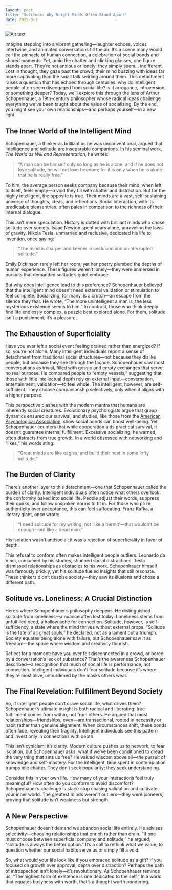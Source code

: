 ```yaml
---
layout: post
title: "Solitude: Why Bright Minds Often Stand Apart"
date: 2025-3-3
---
```


![Alt text](/assets/images/solitude.PNG)

Imagine stepping into a vibrant gathering—laughter echoes, voices intertwine, and animated conversations fill the air. It’s a scene many would call the pinnacle of human connection, a celebration of social bonds and shared moments. Yet, amid the chatter and clinking glasses, one figure stands apart. They’re not anxious or lonely; they simply seem… indifferent. Lost in thought, they gaze past the crowd, their mind buzzing with ideas far more captivating than the small talk swirling around them. This detachment raises a question that has echoed through centuries: why do intelligent people often seem disengaged from social life? Is it arrogance, introversion, or something deeper? Today, we’ll explore this through the lens of Arthur Schopenhauer, a 19th-century philosopher whose radical ideas challenge everything we’ve been taught about the value of socializing. By the end, you might see your own relationships—and perhaps yourself—in a new light.

## The Inner World of the Intelligent Mind

Schopenhauer, a thinker as brilliant as he was unconventional, argued that intelligence and solitude are inseparable companions. In his seminal work, *The World as Will and Representation*, he writes:

> “A man can be himself only so long as he is alone; and if he does not love solitude, he will not love freedom; for it is only when he is alone that he is really free.”

To him, the average person seeks company because their mind, when left to itself, feels empty—a void they fill with chatter and distraction. But for the highly intelligent, the opposite is true. Their minds are a vast, self-sustaining universe of thoughts, ideas, and reflections. Social interaction, with its predictable pleasantries, often pales in comparison to the richness of their internal dialogue.

This isn’t mere speculation. History is dotted with brilliant minds who chose solitude over society. Isaac Newton spent years alone, unraveling the laws of gravity. Nikola Tesla, unmarried and reclusive, dedicated his life to invention, once saying:

> “The mind is sharper and keener in seclusion and uninterrupted solitude.”

Emily Dickinson rarely left her room, yet her poetry plumbed the depths of human experience. These figures weren’t lonely—they were immersed in pursuits that demanded solitude’s quiet embrace.

But why does intelligence lead to this preference? Schopenhauer believed that the intelligent mind doesn’t need external validation or stimulation to feel complete. Socializing, for many, is a crutch—an escape from the silence they fear. He wrote, “The more unintelligent a man is, the less mysterious existence seems to him.” In contrast, those who think deeply find life endlessly complex, a puzzle best explored alone. For them, solitude isn’t a punishment; it’s a pleasure.

## The Exhaustion of Superficiality

Have you ever left a social event feeling drained rather than energized? If so, you’re not alone. Many intelligent individuals report a sense of detachment from traditional social structures—not because they dislike people, but because they see through the façade. Schopenhauer saw most conversations as trivial, filled with gossip and empty exchanges that serve no real purpose. He compared people to “empty vessels,” suggesting that those with little intellectual depth rely on external input—conversation, entertainment, validation—to feel whole. The intelligent, however, are self-sufficient. They choose companionship selectively, only when it aligns with a higher purpose.

This perspective clashes with the modern mantra that humans are inherently social creatures. Evolutionary psychologists argue that group dynamics ensured our survival, and studies, like those from the [American Psychological Association](https://www.apa.org), show social bonds can boost well-being. Yet Schopenhauer counters that while cooperation aids practical survival, it doesn’t guarantee internal fulfillment. Excessive socializing, he warned, often distracts from true growth. In a world obsessed with networking and “likes,” his words sting:

> “Great minds are like eagles, and build their nest in some lofty solitude.”

## The Burden of Clarity

There’s another layer to this detachment—one that Schopenhauer called the burden of clarity. Intelligent individuals often notice what others overlook: the conformity baked into social life. People adjust their words, suppress their quirks, and follow unspoken norms to fit in. For those who prize authenticity over acceptance, this can feel suffocating. Franz Kafka, a literary giant, once wrote:

> “I need solitude for my writing; not ‘like a hermit’—that wouldn’t be enough—but like a dead man.”

His isolation wasn’t antisocial; it was a rejection of superficiality in favor of depth.

This refusal to conform often makes intelligent people outliers. Leonardo da Vinci, consumed by his studies, shunned social distractions. Tesla dismissed relationships as obstacles to his work. Schopenhauer himself was famously prickly, yet his solitude fueled insights that still resonate. These thinkers didn’t despise society—they saw its illusions and chose a different path.

## Solitude vs. Loneliness: A Crucial Distinction

Here’s where Schopenhauer’s philosophy deepens. He distinguished solitude from loneliness—a nuance often lost today. Loneliness stems from unfulfilled need, a hollow ache for connection. Solitude, however, is self-sufficiency, a state where the mind thrives without external props. “Solitude is the fate of all great souls,” he declared, not as a lament but a triumph. Society equates being alone with failure, but Schopenhauer saw it as freedom—the space where wisdom and creativity flourish.

Reflect for a moment: have you ever felt disconnected in a crowd, or bored by a conversation’s lack of substance? That’s the awareness Schopenhauer described—a recognition that much of social life is performance, not connection. Intelligent individuals don’t fear solitude because it’s where they’re most alive, unburdened by the masks others wear.

## The Final Revelation: Fulfillment Beyond Society

So, if intelligent people don’t crave social life, what drives them? Schopenhauer’s ultimate insight is both radical and liberating: true fulfillment comes from within, not from others. He argued that most relationships—friendships, even—are transactional, rooted in necessity or habit rather than genuine alignment. When circumstances shift, these bonds often fade, revealing their fragility. Intelligent individuals see this pattern and invest only in connections with depth.

This isn’t cynicism; it’s clarity. Modern culture pushes us to network, to fear isolation, but Schopenhauer asks: what if we’ve been conditioned to dread the very thing that sets us free? He valued wisdom above all—the pursuit of knowledge and self-mastery. For the intelligent, time spent in contemplation trumps idle chatter. They don’t seek popularity; they seek understanding.

Consider this in your own life. How many of your interactions feel truly meaningful? How often do you conform to avoid discomfort? Schopenhauer’s challenge is stark: stop chasing validation and cultivate your inner world. The greatest minds weren’t outliers—they were pioneers, proving that solitude isn’t weakness but strength.

## A New Perspective

Schopenhauer doesn’t demand we abandon social life entirely. He advises selectivity—choosing relationships that enrich rather than drain. “If one must choose between superficial company and solitude,” he argued, “solitude is always the better option.” It’s a call to rethink what we value, to question whether our social habits serve us or simply fill a void.

So, what would your life look like if you embraced solitude as a gift? If you focused on growth over approval, depth over distraction? Perhaps the path of introspection isn’t lonely—it’s revolutionary. As Schopenhauer reminds us, “The highest form of existence is one dedicated to the self.” In a world that equates busyness with worth, that’s a thought worth pondering.

